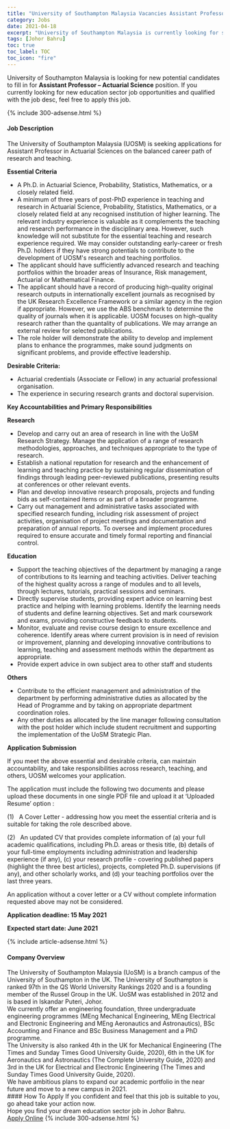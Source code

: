```yaml
---
title: "University of Southampton Malaysia Vacancies Assistant Professor – Actuarial Science" 
category: Jobs 
date: 2021-04-18 
excerpt: "University of Southampton Malaysia is currently looking for suitable person to fill in the Assistant Professor – Actuarial Science which positioned at Johor Bahru" 
tags: [Johor Bahru] 
toc: true 
toc_label: TOC 
toc_icon: "fire" 
--- 
```


<p>University of Southampton Malaysia is looking for new potential candidates to fill in for <b>Assistant Professor – Actuarial Science</b> position. If you currently looking for new education sector job opportunities and qualified with the job desc, feel free to apply this job.
</p>{% include 300-adsense.html %} 
<div><div><h4>Job Description</h4></div><div><div><span><div><p>The University of Southampton Malaysia (UOSM) is seeking applications for Assistant Professor in Actuarial Sciences on the balanced career path of research and teaching.</p><p><strong>Essential Criteria</strong></p><ul><li>A Ph.D. in Actuarial Science, Probability, Statistics, Mathematics, or a closely related field.&#160;</li><li>A minimum of three years of post-PhD experience in teaching and research in Actuarial Science, Probability, Statistics,&#160;Mathematics, or a closely related field at any recognised institution of higher learning. The relevant industry experience is valuable as it complements the teaching and research performance in the disciplinary area. However, such knowledge will not substitute for the essential teaching and research experience required. We may consider outstanding early-career or fresh Ph.D. holders if they have strong potentials to contribute to the development of UOSM's research and teaching portfolios.</li><li>The applicant should have sufficiently advanced research and teaching portfolios within the broader areas of Insurance, Risk management, Actuarial or Mathematical Finance.</li><li>The applicant should have a record of producing high-quality original research outputs in internationally excellent journals as recognised by the UK Research Excellence Framework or a similar agency in the region if appropriate. However, we use the ABS benchmark to determine the quality of journals when it is applicable. UOSM focuses on high-quality research rather than the quantality of publications. We may arrange an external review for selected publications.</li><li>The role holder will demonstrate the ability to develop and implement plans to enhance the programmes, make sound judgments on significant problems, and provide effective leadership.</li></ul><p><strong>Desirable Criteria:</strong></p><ul><li>Actuarial credentials (Associate or Fellow) in any actuarial professional organisation.</li><li>The experience in securing research grants and doctoral supervision.</li></ul><p><strong>Key Accountabilities and Primary Responsibilities</strong></p><p><strong>Research</strong></p><ul><li>Develop and carry out an area of research in line with the UoSM Research Strategy. Manage the application of a range of research methodologies, approaches, and techniques appropriate to the type of research.</li><li>Establish a national reputation for research and the enhancement of learning and teaching practice by sustaining regular dissemination of findings through leading peer-reviewed publications, presenting results at conferences or other relevant events.</li><li>Plan and develop innovative research proposals, projects and funding bids as self-contained items or as part of a broader programme.</li><li>Carry out management and administrative tasks associated with specified research funding, including risk assessment of project activities, organisation of project meetings and documentation and preparation of annual reports. To oversee and implement procedures required to ensure accurate and timely formal reporting and financial control.</li></ul><p><strong>Education</strong></p><ul><li>Support the teaching objectives of the department by managing a range of contributions to its learning and teaching activities.&#160;Deliver teaching of the highest quality across a range of modules and to all levels, through lectures, tutorials, practical sessions and seminars.</li><li>Directly supervise students, providing expert advice on learning best practice and helping with learning problems.&#160;Identify the learning needs of students and define learning objectives. Set and mark coursework and exams, providing constructive feedback to students.</li><li>Monitor, evaluate and revise course design to ensure excellence and coherence.&#160;Identify areas where current provision is in need of revision or improvement, planning and developing innovative contributions to learning, teaching and assessment methods within the department as appropriate.</li><li>Provide expert advice in own subject area to other staff and students</li></ul><p><strong>Others</strong></p><ul><li>Contribute to the efficient management and administration of the department by performing administrative duties as allocated by the Head of Programme and by taking on appropriate department coordination roles.</li><li>Any other duties as allocated by the line manager following consultation with the post holder which include student recruitment and supporting the implementation of the UoSM Strategic Plan.</li></ul><p><strong>Application Submission</strong></p><p>If you meet the above essential and desirable criteria, can maintain accountability, and take responsibilities across research, teaching, and others, UOSM welcomes your application.</p><p>The application must include the following two documents and please upload these documents in one single PDF file and upload it at &#8216;Uploaded Resume&#8217; option :</p><p>(1)&#160;&#160;&#160;A Cover Letter - addressing how you meet the essential criteria and is suitable for taking the role described above.</p><p>(2)&#160;&#160;&#160;An updated CV that provides complete information of (a) your full academic qualifications, including Ph.D. areas or thesis title, (b) details of your full-time employments including administration and leadership experience (if any), (c) your research profile - covering published papers (highlight the three best articles), projects, completed Ph.D. supervisions (if any), and other scholarly works, and (d) your teaching portfolios over the last three years.</p><p>An application without a cover letter or a CV without complete information requested above may not be considered.</p><p><strong>Application deadline: 15 May 2021</strong></p><p><strong>Expected start date:&#160;June 2021&#160;</strong></p></div></span></div></div></div> 
{% include article-adsense.html %} 
<div><div><h4>Company Overview</h4></div><div><div><span><div><div>
<div>
<div>
<div>The University of Southampton Malaysia (UoSM) is a branch campus of the University of Southampton in the UK. The University of Southampton is ranked 97th in the QS World University Rankings 2020 and is a founding member of the Russel Group in the UK. UoSM was established in 2012 and is based in Iskandar Puteri, Johor.</div>
<div>We currently offer an engineering foundation, three undergraduate engineering programmes (MEng Mechanical Engineering, MEng Electrical and Electronic Engineering and MEng Aeronautics and Astronautics),&#160;BSc Accounting and Finance and BSc Business Management and a PhD programme.</div>
<div>The University is also ranked 4th in the UK for Mechanical Engineering (The Times and Sunday Times Good University Guide, 2020), 6th in the UK for Aeronautics and Astronautics (The Complete University Guide, 2020) and 3rd in the UK for Electrical and Electronic Engineering (The Times and Sunday Times Good University Guide, 2020).</div>
<div>We have ambitious plans to expand our academic portfolio in the near future and move to a new campus in 2021.</div>
</div>
</div>
</div></div></span></div></div></div> 
#### How To Apply 
If you confident and feel that this job is suitable to you, go ahead take your action now. <br/> 
Hope you find your dream education sector job in Johor Bahru. <br/> 
<a href="https://www.jobstreet.com.my/en/job/assistant-professor-actuarial-science-4539518?jobId=jobstreet-my-job-4539518" class="btn btn--info" target="_blank" rel="nofollow noopenner">Apply Online</a> 
{% include 300-adsense.html %} 